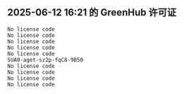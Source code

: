 ## 2025-06-12 16:21 的 GreenHub 许可证
```
No license code
No license code
No license code
No license code
No license code
SUA0-aget-sz2p-fqC8-9B50
No license code
No license code
No license code
No license code
```
